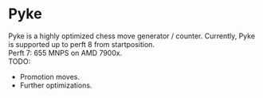 # Pyke
Pyke is a highly optimized chess move generator / counter. Currently, Pyke is supported up to perft 8 from startposition. 
<br>
Perft 7: 655 MNPS on AMD 7900x.
<br>
TODO:
<br>
- Promotion moves.
- Further optimizations.
